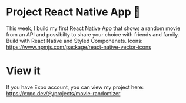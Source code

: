 # Project React Native App 📱

This week, I build my first React Native App that shows a random movie from an API and possibilty to share your choice with friends and family. Build with React Native and Styled Componenets. Icons: https://www.npmjs.com/package/react-native-vector-icons

# View it 
If you have Expo account, you can view my project here: https://expo.dev/@/projects/movie-randomizer



